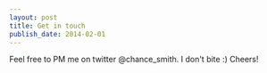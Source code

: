 ```yaml
---
layout: post
title: Get in touch
publish_date: 2014-02-01
---
```


Feel free to PM me on twitter @chance_smith. I don't bite :)
Cheers!
